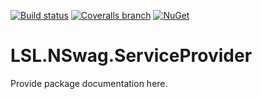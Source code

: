 [![Build status](https://img.shields.io/appveyor/ci/alunacjones/lsl-nswag-serviceprovider.svg)](https://ci.appveyor.com/project/alunacjones/lsl-nswag-serviceprovider)
[![Coveralls branch](https://img.shields.io/coverallsCoverage/github/alunacjones/LSL.NSwag.ServiceProvider)](https://coveralls.io/github/alunacjones/LSL.NSwag.ServiceProvider)
[![NuGet](https://img.shields.io/nuget/v/LSL.NSwag.ServiceProvider.svg)](https://www.nuget.org/packages/LSL.NSwag.ServiceProvider/)

# LSL.NSwag.ServiceProvider

Provide package documentation here.
